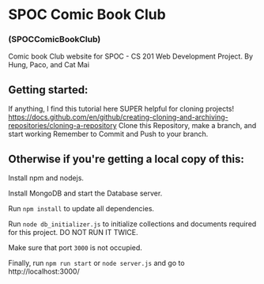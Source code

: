 # SPOC Comic Book Club 
### (SPOCComicBookClub)
Comic book Club website for SPOC - CS 201 Web Development Project. By Hung, Paco, and Cat Mai

## Getting started:
If anything, I find this tutorial here SUPER helpful for cloning projects!
https://docs.github.com/en/github/creating-cloning-and-archiving-repositories/cloning-a-repository
Clone this Repository, make a branch, and start working
Remember to Commit and Push to your branch.


## Otherwise if you're getting a local copy of this:
Install npm and nodejs.

Install MongoDB and start the Database server.

Run `npm install` to update all dependencies.

Run `node db_initializer.js` to initialize collections and documents required for this project. DO NOT RUN IT TWICE.

Make sure that port `3000` is not occupied.

Finally, run `npm run start` or `node server.js` and go to http://localhost:3000/
